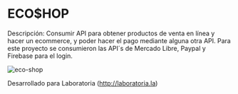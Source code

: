 # ECO$HOP

Descripción: Consumir API para obtener productos de venta en línea y hacer un ecommerce, y poder hacer el pago mediante alguna otra API.
Para este proyecto se consumieron las API´s de Mercado Libre, Paypal y Firebase para el login.

![eco-shop](https://user-images.githubusercontent.com/32860516/41724175-9ee0f990-7532-11e8-8268-2a1c0423a7ab.png)

Desarrollado para Laboratoria (http://laboratoria.la)